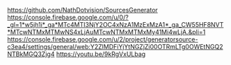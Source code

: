 https://github.com/NathDotvision/SourcesGenerator
https://console.firebase.google.com/u/0/?_gl=1*w5jh1i*_ga*MTc4MTI3NjY2OC4xNzA1MzExMzA1*_ga_CW55HF8NVT*MTcwNTMxMTMwNS4xLjAuMTcwNTMxMTMxMy41Mi4wLjA.&pli=1
https://console.firebase.google.com/u/2/project/generatorsource-c3ea4/settings/general/web:Y2ZlMDFiYjYtNGZjZi00OTRmLTg0OWEtNGQ2NTBkMGQ3Zjg4
https://youtu.be/9kRgVxULbag